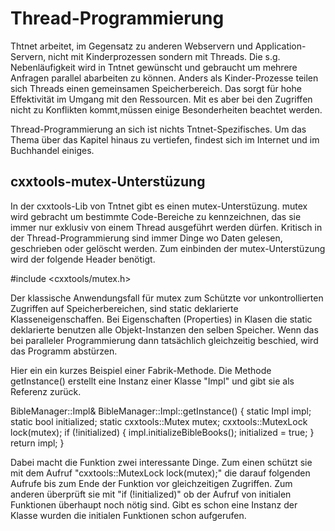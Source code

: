 # Thread-Programmierung #

Thtnet arbeitet, im Gegensatz zu anderen Webservern und Application-Servern,
nicht mit Kinderprozessen sondern mit Threads. Die s.g. Nebenläufigkeit wird
in Tntnet gewünscht und gebraucht um mehrere Anfragen parallel abarbeiten zu
können. Anders als Kinder-Prozesse teilen sich Threads einen gemeinsamen
Speicherbereich. Das sorgt für hohe Effektivität im Umgang mit den Ressourcen.
Mit es aber bei den Zugriffen nicht zu Konflikten kommt,müssen einige
Besonderheiten beachtet werden.

Thread-Programmierung an sich ist nichts Tntnet-Spezifisches. Um das Thema
über das Kapitel hinaus zu vertiefen, findest sich im Internet und im Buchhandel
einiges.

## cxxtools-mutex-Unterstüzung ##

In der cxxtools-Lib von Tntnet gibt es einen mutex-Unterstüzung. mutex wird
gebracht um bestimmte Code-Bereiche zu kennzeichnen, das sie immer nur exklusiv
von einem Thread ausgeführt werden dürfen. Kritisch in der Thread-Programmierung
sind immer Dinge wo Daten gelesen, geschrieben oder gelöscht werden. Zum
einbinden der mutex-Unterstüzung wird der folgende Header benötigt.

 #include <cxxtools/mutex.h>

Der klassische Anwendungsfall für mutex zum Schützte vor unkontrollierten
Zugriffen auf Speicherbereichen, sind static deklarierte Klasseneigenschaffen.
Bei Eigenschaften (Properties) in Klasen die static deklarierte benutzen alle
Objekt-Instanzen den selben Speicher. Wenn das bei paralleler Programmierung dann
tatsächlich gleichzeitig beschied, wird das Programm abstürzen.

Hier ein ein kurzes Beispiel einer Fabrik-Methode. Die Methode getInstance()
erstellt eine Instanz einer Klasse "Impl" und gibt sie als Referenz zurück.


 BibleManager::Impl& BibleManager::Impl::getInstance()
 {
     static Impl impl;
     static bool initialized;
     static cxxtools::Mutex mutex;
     cxxtools::MutexLock lock(mutex);
     if (!initialized)
     {
         impl.initializeBibleBooks();
         initialized = true;
     }
     return impl;
 }


Dabei macht die Funktion zwei interessante Dinge. Zum einen schützt sie mit
dem Aufruf "cxxtools::MutexLock lock(mutex);" die darauf folgenden Aufrufe bis
zum Ende der Funktion vor gleichzeitigen Zugriffen. Zum anderen überprüft sie
mit "if (!initialized)" ob der Aufruf von initialen Funktionen überhaupt noch
nötig sind. Gibt es schon eine Instanz der Klasse wurden die initialen
Funktionen schon aufgerufen.

